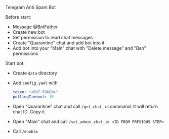 Telegram Anti Spam Bot

Before start:
* Message @BotFather
* Create new bot
* Set permission to read chat messages
* Create "Quarantine" chat and add bot into it
* Add bot into your "Main" chat with "Delete message" and "Ban" permissions

Start bot:
* Create `data` directory
* Add `config.yaml` with

  ```yaml
  token: "<BOT-TOKEN>"
  pollingTimeout: 10
  ```

* Open "Quarantine" chat and call `/get_chat_id` command. It will return chat ID. Copy it.
* Open "Main" chat and call `/set_admin_chat_id <ID FROM PREVIOUS STEP>`
* Call `/enable`
